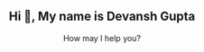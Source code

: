 <h2 align="center">Hi 👋, My name is Devansh Gupta</h2>
<p align="center">
  How may I help you?
</p>
